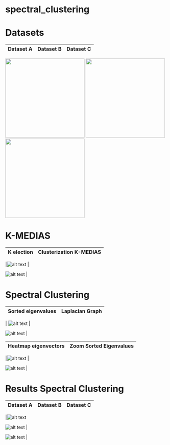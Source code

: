 # spectral_clustering
 
 
# Datasets

|Dataset A|Dataset B|Dataset C|
|---------|---------|---------|

<img src="https://github.com/qwerteleven/spectral_clustering/blob/main/assets/dataset_A.png" width="248">  <img src="https://github.com/qwerteleven/spectral_clustering/blob/main/assets/dataset_B.png" width="248">  <img src="https://github.com/qwerteleven/spectral_clustering/blob/main/assets/dataset_C.png" width="248"> 



# K-MEDIAS

 
|K election|Clusterization K-MEDIAS|
|----------|-----------------------|

|![alt text](https://github.com/qwerteleven/spectral_clustering/blob/main/assets/k-medias_k-inertia.png?raw=true) |
 
![alt text](https://github.com/qwerteleven/spectral_clustering/blob/main/assets/clusterizacion-k-medias.png?raw=true) |
 



# Spectral Clustering

|Sorted eigenvalues|Laplacian Graph|
|------------------|---------------|

| ![alt text](https://github.com/qwerteleven/spectral_clustering/blob/main/assets/autovalores-autovectores-lapaciano.png?raw=true) |
 
![alt text](https://github.com/qwerteleven/spectral_clustering/blob/main/assets/Grafo-laplaciano.png?raw=true) |
 


|Heatmap eigenvectors|Zoom Sorted Eigenvalues|
|--------------------|-----------------------|
 
|![alt text](https://github.com/qwerteleven/spectral_clustering/blob/main/assets/mapa_calor_autovectores_laplaciano.png?raw=true) |
 
![alt text](https://github.com/qwerteleven/spectral_clustering/blob/main/assets/zoom-autovalores.png?raw=true) |


# Results Spectral Clustering

 
|Dataset A|Dataset B|Dataset C|
|---------|---------|---------|

 
|![alt text](https://github.com/qwerteleven/spectral_clustering/blob/main/assets/clasificacion_SC_dataset_A.png?raw=true) 

![alt text](https://github.com/qwerteleven/spectral_clustering/blob/main/assets/clasificacion_SC_dataset_B.png?raw=true) |
 
![alt text](https://github.com/qwerteleven/spectral_clustering/blob/main/assets/clasificacion_SC_dataset_C.png?raw=true) |
 

